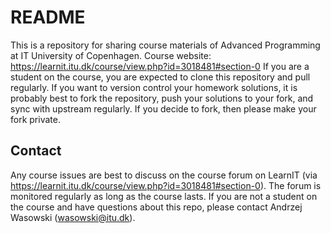 # README #

This is a repository for sharing course materials of Advanced Programming at IT University of Copenhagen.
Course website: https://learnit.itu.dk/course/view.php?id=3018481#section-0
If you are a student on the course, you are expected to clone this repository and pull regularly.
If you want to version control your homework solutions, it is probably best to fork the repository, push your solutions to your fork, and sync with upstream regularly. If you decide to fork, then please make your fork private. 

## Contact ##

Any course issues are best to discuss on the course forum on LearnIT (via https://learnit.itu.dk/course/view.php?id=3018481#section-0). The forum is monitored regularly as long as the course lasts.
If you are not a student on the course and have questions about this repo, please contact Andrzej Wasowski (wasowski@itu.dk).
